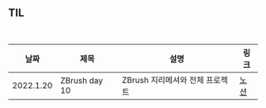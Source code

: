 ## TIL

<br/>

| 날짜 | 제목  | 설명              | 링크     |
| ---- | ----- | ----------------- | -------- |
| 2022.1.20 | ZBrush day 10 | ZBrush 지리메셔와 전체 프로젝트 | [노션](https://plaid-breakfast-07b.notion.site/ZBrush-day-10-89caeae5efda4ca692768918074c71c8) |
